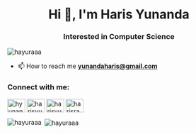 <h1 align="center">Hi 👋, I'm Haris Yunanda</h1>
<h3 align="center">Interested in Computer Science</h3>

<p align="left"> <img src="https://komarev.com/ghpvc/?username=hayuraaa&label=Profile%20views&color=0e75b6&style=flat" alt="hayuraaa" /> </p>

- 📫 How to reach me **yunandaharis@gmail.com**

<h3 align="left">Connect with me:</h3>
<p align="left">
<a href="https://twitter.com/hyunanda20" target="blank"><img align="center" src="https://raw.githubusercontent.com/rahuldkjain/github-profile-readme-generator/master/src/images/icons/Social/twitter.svg" alt="hyunanda20" height="30" width="40" /></a>
<a href="https://linkedin.com/in/harisyunanda20" target="blank"><img align="center" src="https://raw.githubusercontent.com/rahuldkjain/github-profile-readme-generator/master/src/images/icons/Social/linked-in-alt.svg" alt="harisyunanda20" height="30" width="40" /></a>
<a href="https://fb.com/harisyunanda" target="blank"><img align="center" src="https://raw.githubusercontent.com/rahuldkjain/github-profile-readme-generator/master/src/images/icons/Social/facebook.svg" alt="harisyunanda" height="30" width="40" /></a>
<a href="https://instagram.com/harisrangkuti_" target="blank"><img align="center" src="https://raw.githubusercontent.com/rahuldkjain/github-profile-readme-generator/master/src/images/icons/Social/instagram.svg" alt="harisrangkuti_" height="30" width="40" /></a>
</p>

<p><img align="left" src="https://github-readme-stats.vercel.app/api/top-langs?username=hayuraaa&show_icons=true&locale=en&layout=compact" alt="hayuraaa" /></p>

<p>&nbsp;<img align="center" src="https://github-readme-stats.vercel.app/api?username=hayuraaa&show_icons=true&locale=en" alt="hayuraaa" /></p>
